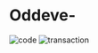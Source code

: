 # Oddeve-
![code](https://user-images.githubusercontent.com/71513387/186188786-af7bbae5-c387-453d-a0e1-38507388e542.jpg)
![transaction](https://user-images.githubusercontent.com/71513387/186188795-32bbc809-dfc5-41ff-b861-91d7f4b15e86.jpeg)
